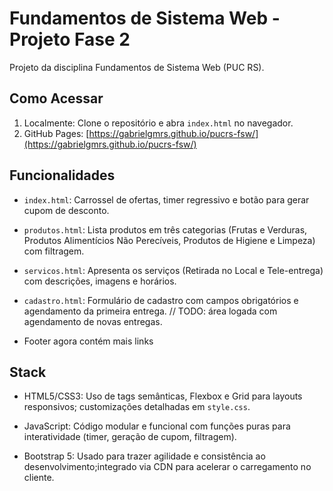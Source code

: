 # Fundamentos de Sistema Web - Projeto Fase 2

Projeto da disciplina Fundamentos de Sistema Web (PUC RS).

## Como Acessar

1. Localmente: Clone o repositório e abra `index.html` no navegador.
2. GitHub Pages: [https://gabrielgmrs.github.io/pucrs-fsw/](https://gabrielgmrs.github.io/pucrs-fsw/)

## Funcionalidades

- `index.html`: Carrossel de ofertas, timer regressivo e botão para gerar cupom de desconto.

- `produtos.html`: Lista produtos em três categorias (Frutas e Verduras, Produtos Alimentícios Não Perecíveis, Produtos de Higiene e Limpeza) com filtragem.

- `servicos.html`: Apresenta os serviços (Retirada no Local e Tele-entrega) com descrições, imagens e horários.

- `cadastro.html`: Formulário de cadastro com campos obrigatórios e agendamento da primeira entrega. // TODO: área logada com agendamento de novas entregas.

- Footer agora contém mais links

## Stack

- HTML5/CSS3: Uso de tags semânticas, Flexbox e Grid para layouts responsivos; customizações detalhadas em `style.css`.

- JavaScript: Código modular e funcional com funções puras para interatividade (timer, geração de cupom, filtragem).

- Bootstrap 5: Usado para trazer agilidade e consistência ao desenvolvimento;integrado via CDN para acelerar o carregamento no cliente.
